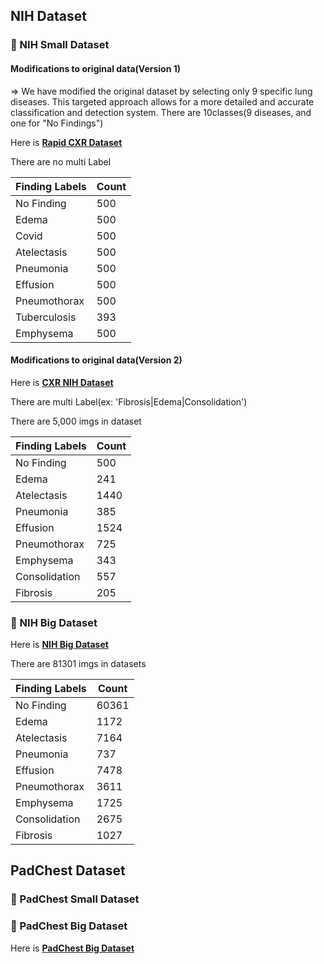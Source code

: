 ## NIH Dataset

### 📌 NIH Small Dataset

#### Modifications to original data(Version 1)
=> We have modified the original dataset by selecting only 9 specific lung diseases. This targeted approach allows for a more detailed and accurate classification and detection system.
There are 10classes(9 diseases, and one for "No Findings")


Here is **[Rapid CXR Dataset](https://www.kaggle.com/datasets/seoyunje/rapid-cxr-dataset)**

There are no multi Label 

  | Finding Labels       | Count |
  |----------------------|-------|
  | No Finding           | 500   |
  | Edema                | 500   |
  | Covid                | 500   |
  | Atelectasis          | 500   |
  | Pneumonia            | 500   |
  | Effusion             | 500   |
  | Pneumothorax         | 500   |
  | Tuberculosis         | 393   |
  | Emphysema            | 500   |


#### Modifications to original data(Version 2)

Here is **[CXR NIH Dataset](https://www.kaggle.com/datasets/seoyunje/cxr-nih-dataset/data)**

There are multi Label(ex: 'Fibrosis|Edema|Consolidation')

There are 5,000 imgs in dataset

  | Finding Labels       | Count |
  |----------------------|-------|
  | No Finding           | 500   |
  | Edema                | 241   |
  | Atelectasis          | 1440   |
  | Pneumonia            | 385   |
  | Effusion             | 1524   |
  | Pneumothorax         | 725   |
  | Emphysema            | 343   |
  | Consolidation        | 557   |
  | Fibrosis             | 205   |

  ### 📌 NIH Big Dataset

  Here is **[NIH Big Dataset](https://www.kaggle.com/datasets/nih-chest-xrays/data)**

  There are 81301 imgs in datasets

  | Finding Labels       | Count |
  |----------------------|-------|
  | No Finding           | 60361   |
  | Edema                | 1172   |
  | Atelectasis          | 7164   |
  | Pneumonia            | 737   |
  | Effusion             | 7478   |
  | Pneumothorax         | 3611   |
  | Emphysema            | 1725   |
  | Consolidation        | 2675   |
  | Fibrosis             | 1027   |

  ## PadChest Dataset 

  ### 📌 PadChest Small Dataset

  ### 📌 PadChest Big Dataset

  Here is **[PadChest Big Dataset](https://www.kaggle.com/datasets/seoyunje/padchest-small-dataset)**
